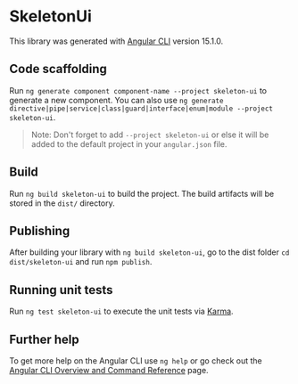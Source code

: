 # SkeletonUi

This library was generated with [Angular CLI](https://github.com/angular/angular-cli) version 15.1.0.

## Code scaffolding

Run `ng generate component component-name --project skeleton-ui` to generate a new component. You can also use `ng generate directive|pipe|service|class|guard|interface|enum|module --project skeleton-ui`.
> Note: Don't forget to add `--project skeleton-ui` or else it will be added to the default project in your `angular.json` file. 

## Build

Run `ng build skeleton-ui` to build the project. The build artifacts will be stored in the `dist/` directory.

## Publishing

After building your library with `ng build skeleton-ui`, go to the dist folder `cd dist/skeleton-ui` and run `npm publish`.

## Running unit tests

Run `ng test skeleton-ui` to execute the unit tests via [Karma](https://karma-runner.github.io).

## Further help

To get more help on the Angular CLI use `ng help` or go check out the [Angular CLI Overview and Command Reference](https://angular.io/cli) page.
